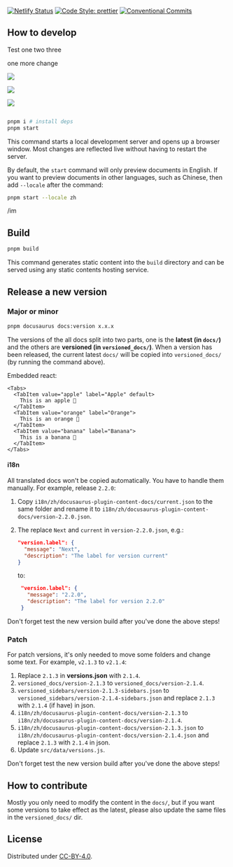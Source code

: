 [![Netlify Status](https://api.netlify.com/api/v1/badges/8bf4638d-8f79-4cc4-9970-b47359eb1a35/deploy-status)](https://app.netlify.com/sites/unruffled-blackwell-31bfb2/deploys) [![Code Style: prettier](https://img.shields.io/badge/code_style-prettier-ff69b4.svg)](https://github.com/prettier/prettier) [![Conventional Commits](https://img.shields.io/badge/Conventional%20Commits-1.0.0-green.svg)](https://conventionalcommits.org)

## How to develop

Test one two three

one more change

![](/img/DSC04957.jpeg)

![](/img/archit.png)

![]()![](./docs/img/architecture.png)

![]()

```sh
pnpm i # install deps
pnpm start
```

This command starts a local development server and opens up a browser window. Most changes are reflected live without having to restart the server.

By default, the `start` command will only preview documents in English. If you want to preview documents in other languages, such as Chinese, then add `--locale` after the command:

```sh
pnpm start --locale zh
```

/im

## Build

```sh
pnpm build
```

This command generates static content into the `build` directory and can be served using any static contents hosting service.

## Release a new version

### Major or minor

```sh
pnpm docusaurus docs:version x.x.x
```

The versions of the all docs split into two parts, one is the **latest (in `docs/`)** and the others are **versioned (in `versioned_docs/`)**. When a version has been released, the current latest `docs/` will be copied into `versioned_docs/` (by running the command above).

Embedded react:

```
<Tabs>
  <TabItem value="apple" label="Apple" default>
    This is an apple 🍎
  </TabItem>
  <TabItem value="orange" label="Orange">
    This is an orange 🍊
  </TabItem>
  <TabItem value="banana" label="Banana">
    This is a banana 🍌
  </TabItem>
</Tabs>
```

#### i18n

All translated docs won't be copied automatically. You have to handle them manually. For example, release `2.2.0`:

1. Copy `i18n/zh/docusaurus-plugin-content-docs/current.json` to the same folder and rename it to `i18n/zh/docusaurus-plugin-content-docs/version-2.2.0.json`.
2. The replace `Next` and `current` in `version-2.2.0.json`, e.g.:

   ```json
   "version.label": {
     "message": "Next",
     "description": "The label for version current"
   }
   ```

   to:

   ```json
    "version.label": {
      "message": "2.2.0",
      "description": "The label for version 2.2.0"
    }
   ```

Don't forget test the new version build after you've done the above steps!

### Patch

For patch versions, it's only needed to move some folders and change some text. For example, `v2.1.3` to `v2.1.4`:

1. Replace `2.1.3` in **versions.json** with `2.1.4`.
2. `versioned_docs/version-2.1.3` to `versioned_docs/version-2.1.4`.
3. `versioned_sidebars/version-2.1.3-sidebars.json` to `versioned_sidebars/version-2.1.4-sidebars.json` and replace `2.1.3` with `2.1.4` (if have) in json.
4. `i18n/zh/docusaurus-plugin-content-docs/version-2.1.3` to `i18n/zh/docusaurus-plugin-content-docs/version-2.1.4`.
5. `i18n/zh/docusaurus-plugin-content-docs/version-2.1.3.json` to `i18n/zh/docusaurus-plugin-content-docs/version-2.1.4.json` and replace `2.1.3` with `2.1.4` in json.
6. Update `src/data/versions.js`.

Don't forget test the new version build after you've done the above steps!

## How to contribute

Mostly you only need to modify the content in the `docs/`, but if you want some versions to take effect as the latest, please also update the same files in the `versioned_docs/` dir.

## License

Distributed under [CC-BY-4.0](https://creativecommons.org/licenses/by/4.0/).
